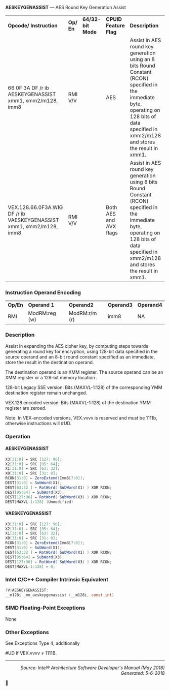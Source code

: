 <b>AESKEYGENASSIST</b> — AES Round Key Generation Assist
<table>
	<tr>
		<td><b>Opcode/ Instruction</b></td>
		<td><b>Op/ En</b></td>
		<td><b>64/32-bit Mode</b></td>
		<td><b>CPUID Feature Flag</b></td>
		<td><b>Description</b></td>
	</tr>
	<tr>
		<td>66 0F 3A DF /r ib AESKEYGENASSIST xmm1, xmm2/m128, imm8</td>
		<td>RMI V/V</td>
		<td></td>
		<td>AES</td>
		<td>Assist in AES round key generation using an 8 bits Round Constant (RCON) specified in the immediate byte, operating on 128 bits of data specified in xmm2/m128 and stores the result in xmm1.</td>
	</tr>
	<tr>
		<td>VEX.128.66.0F3A.WIG DF /r ib VAESKEYGENASSIST xmm1, xmm2/m128, imm8</td>
		<td>RMI V/V</td>
		<td></td>
		<td>Both AES and AVX flags</td>
		<td>Assist in AES round key generation using 8 bits Round Constant (RCON) specified in the immediate byte, operating on 128 bits of data specified in xmm2/m128 and stores the result in xmm1.</td>
	</tr>
</table>


### Instruction Operand Encoding
<table>
	<tr>
		<td><b>Op/En</b></td>
		<td><b>Operand 1</b></td>
		<td><b>Operand2</b></td>
		<td><b>Operand3</b></td>
		<td><b>Operand4</b></td>
	</tr>
	<tr>
		<td>RMI</td>
		<td>ModRM:reg (w)</td>
		<td>ModRM:r/m (r)</td>
		<td>imm8</td>
		<td>NA</td>
	</tr>
</table>


### Description
Assist in expanding the AES cipher key, by computing steps towards generating a round key for encryption, using
128-bit data specified in the source operand and an 8-bit round constant specified as an immediate, store the
result in the destination operand.

The destination operand is an XMM register. The source operand can be an XMM register or a 128-bit memory location
.

128-bit Legacy SSE version: Bits (MAXVL-1:128) of the corresponding YMM destination register remain
unchanged.

VEX.128 encoded version: Bits (MAXVL-1:128) of the destination YMM register are zeroed.

Note: In VEX-encoded versions, VEX.vvvv is reserved and must be 1111b, otherwise instructions will \#UD.

### Operation


#### AESKEYGENASSIST
```java
X3[31:0] ← SRC [127: 96];
X2[31:0] ← SRC [95: 64];
X1[31:0] ← SRC [63: 32];
X0[31:0] ← SRC [31: 0];
RCON[31:0] ← ZeroExtend(Imm8[7:0]);
DEST[31:0] ← SubWord(X1);
DEST[63:32 ] ← RotWord( SubWord(X1) ) XOR RCON;
DEST[95:64] ← SubWord(X3);
DEST[127:96] ← RotWord( SubWord(X3) ) XOR RCON;
DEST[MAXVL-1:128] (Unmodified)
```
#### VAESKEYGENASSIST
```java
X3[31:0] ← SRC [127: 96];
X2[31:0] ← SRC [95: 64];
X1[31:0] ← SRC [63: 32];
X0[31:0] ← SRC [31: 0];
RCON[31:0] ← ZeroExtend(Imm8[7:0]);
DEST[31:0] ← SubWord(X1);
DEST[63:32 ] ← RotWord( SubWord(X1) ) XOR RCON;
DEST[95:64] ← SubWord(X3);
DEST[127:96] ← RotWord( SubWord(X3) ) XOR RCON;
DEST[MAXVL-1:128] ← 0;
```
### Intel C/C++ Compiler Intrinsic Equivalent
```c
(V)AESKEYGENASSIST:
__m128i _mm_aeskeygenassist (__m128i, const int)
```
### SIMD Floating-Point Exceptions
None

### Other Exceptions

See Exceptions Type 4; additionally
<p>#UD
If VEX.vvvv ≠ 1111B.

 --- 
<p align="right"><i>Source: Intel® Architecture Software Developer's Manual (May 2018)<br>Generated: 5-6-2018</i></p>
